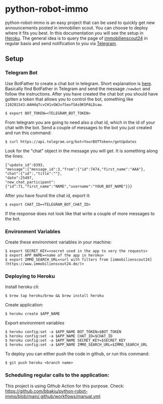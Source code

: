 
# python-robot-immo

python-robot-immo is an easy project that can be used to quickly get new announcements posted in immobilien scout.
You can choose to deploy where it fits you best. In this documentation you will see the setup in [Heroku](https://www.heroku.com/).
The general idea is to query the page of [immobilienscout24](https://www.immobilienscout24.de/) in regular basis and send notification to you via [Telegram](https://telegram.org/).

## Setup
### Telegram Bot
Use BotFather to create a chat bot in telegram. Short explanation is [here](https://core.telegram.org/bots#6-botfather).
Basically find BotFather in Telegram and send the message `/newbot` and follow the instructions.
After you have created the chat bot you should have gotten a token that allows you to control the bot, something like `110201543:AAHdqTcvCH1vGWJxfSeofSAs0K5PALDsaw`.

```
$ export BOT_TOKEN=<TELEGRAM_BOT_TOKEN>
```

From telegram you are going to need also a chat id, which in the id of your chat with the bot. 
Send a couple of messages to the bot you just created and run this command:
```
$ curl https://api.telegram.org/bot<YourBOTToken>/getUpdates
```

Look for the "chat" object in the message you will get. It is something along the lines:
```
{"update_id":8393,
"message":{"message_id":3,"from":{"id":7474,"first_name":"AAA"},
"chat":{"id":,"title":""},
"date":25497,
"new_chat_participant":{"id":71,"first_name":"NAME","username":"YOUR_BOT_NAME"}}}
```
After you have found the chat id, export it:
```
$ export CHAT_ID=<TELEGRAM_BOT_CHAT_ID>
```
If the response does not look like that write a couple of more messages to the bot.

### Environment Variables
Create these environment variables in your machine:
```
$ export SECRET_KEY=<secret used in the app to very the requests>
$ export APP_NAME=<name of the app in heroku>
$ export IMMO_SEARCH_URL=<url with filters from [immobilienscout24](https://www.immobilienscout24.de/)>
```

### Deploying to Heroku
Install heroku cli:
```
$ brew tap heroku/brew && brew install heroku
```
Create application:
```
$ heroku create $APP_NAME
```
Export environment variables
```
$ heroku config:set -a $APP_NAME BOT_TOKEN=$BOT_TOKEN
$ heroku config:set -a $APP_NAME CHAT_ID=$CHAT_ID
$ heroku config:set -a $APP_NAME SECRET_KEY=$SECRET_KEY
$ heroku config:set -a $APP_NAME IMMO_SEARCH_URL=$IMMO_SEARCH_URL
```
To deploy you can either push the code in github, or run this command: 
```
$ git push heroku <branch name>
```
### Scheduling regular calls to the application:
This project is using Github Action for this purpose. Check: https://github.com/bbakiu/python-robot-immo/blob/main/.github/workflows/manual.yml

